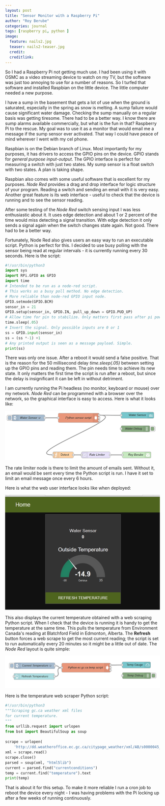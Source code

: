 ```yaml
---
layout: post
title: "Sensor Monitor with a Raspberry Pi"
author: "Roy Berube"
categories: journal
tags: [raspberry pi, python ]
image:
  feature: nails2.jpg
  teaser: nails2-teaser.jpg
  credit: 
  creditlink:
---
```


So I had a Raspberry Pi not getting much use. I had been using it with OSMC as a video streaming device to watch on my TV, but the software was just too annoying to use for a number of reasons. So I turfed that software and installed Raspbian on the little device. The little computer needed a new purpose.

I have a sump in the basement that gets a lot of use when the ground is saturated, especially in the spring as snow is melting. A sump failure would cause significant water damage. Checking the sump manually on a regular basis was getting tiresome. There had to be a better way. I know there are sump alarms available commercially, but what is the fun in that? Raspberry Pi to the rescue. My goal was to use it as a monitor that would email me a message if the sump sensor ever activated. That way I could have peace of mind wherever I went with my cel phone.

Raspbian is on the Debian branch of Linux. Most importantly for my purposes, it has drivers to access the GPIO pins on the device. GPIO stands for *general purpose input-output*. The GPIO interface is perfect for measuring a switch with just two states. My sump sensor is a float switch with two states. A plan is taking shape.

Raspbian also comes with some useful software that is excellent for my purposes. *Node Red* provides a drag and drop interface for logic structure of your program. Reading a switch and sending an email with it is very easy. Another great feature is its web interface - useful to check that the device is running and to see the sensor reading. 

After some testing of the *Node Red* switch sensing input I was less enthusiastic about it. It uses edge detection and about 1 or 2 percent of the time would miss detecting a signal transition. With edge detection it only sends a signal again when the switch changes state again. Not good. There had to be a better way.

Fortunately, Node Red also gives users an easy way to run an executable script. Python is perfect for this. I decided to use busy polling with the sensor being read at regular intervals - it is currently running every 30 seconds. Here is the script: 
```python
#!/usr/bin/python3
import sys 
import RPi.GPIO as GPIO
import time
# Intended to be run as a node-red script.
# This works as a busy poll method. No edge detection.
# More reliable than node-red GPIO input node.
GPIO.setmode(GPIO.BCM)
sensor_in = 21 
GPIO.setup(sensor_in, GPIO.IN, pull_up_down = GPIO.PUD_UP)
# Allow time for pin to stabilize. Only matters first pass after pi power on.
time.sleep(.05)
# Invert the signal. Only possible inputs are 0 or 1
ss = GPIO.input(sensor_in)
ss = (ss *-1) +1
# Any printed output is seen as a message payload. Simple.
print(ss)
```
There was only one issue. After a reboot it would send a false positive. That is the reason for the 50 millisecond delay *time.sleep(.05)* between setting up the GPIO pins and reading them. The pin needs time to achieve its new state. It only matters the first time the script is run after a reboot, but since the delay is insignificant it can be left in without detriment.

I am currently running the Pi headless (no monitor, keyboard or mouse) over my network. *Node Red* can be programmed with a browser over the network, so the graphical interface is easy to access. Here is what it looks like:

![Node Red](/assets/img/NodeRedSensor.PNG)

The rate limiter node is there to limit the amount of emails sent. Without it, an email would be sent every time the Python script is run. I have it set to limit an email message once every 6 hours.

Here is what the web user interface looks like when deployed:

![Node Red User Interface](/assets/img/NodeRedOutput.PNG)

 This also displays the current temperature obtained with a web scraping Python script. When I check that the device is running it is handy to get the temperature at the same time. This pulls the temperature from Environment Canada's reading at Blatchford Field in Edmonton, Alberta. The **Refresh** button forces a web scrape to get the most current reading; the script is set to run automatically every 20 minutes so it might be a little out of date. The *Node Red* layout is quite simple:  
 
 ![Node Red Scraper](/assets/img/NodeRedScraper.PNG)
 
 Here is the temperature web scraper Python script:
```python
#!/usr/bin/python3
"""Scraping gc.ca weather xml files
for current temperature.
"""
from urllib.request import urlopen
from bs4 import BeautifulSoup as soup

scrape = urlopen(
    'http://dd.weatheroffice.ec.gc.ca/citypage_weather/xml/AB/s0000045_e.xml')
xml = scrape.read()
scrape.close()
parsed = soup(xml, "html5lib")
current = parsed.find("currentconditions")
temp = current.find("temperature").text
print(temp)
```

That is about it for this setup. To make it more reliable I run a cron job to reboot the device every night - I was having problems with the Pi locking up after a few weeks of running continuously.